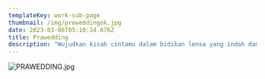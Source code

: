 ```yaml
---
templateKey: work-sub-page
thumbnail: /img/preweddingok.jpg
date: 2023-03-06T05:10:14.676Z
title: Prawedding
description: "Wujudkan kisah cintamu dalam bidikan lensa yang indah dan bermakna. Kami hadir untuk mengabadikan momen spesial sebelum hari pernikahanmu dengan konsep yang bisa kamu sesuaikan sendiri!"
---
```

![PRAWEDDING.jpg](/img/PRAWEDDING.jpg)
